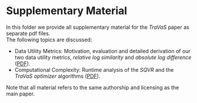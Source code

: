 # Supplementary Material

In this folder we provide all supplementary material for the *TraVaS* paper as separate pdf files.  
The following topics are discussed:

* Data Utility Metrics: Motivation, evaluation and detailed derivation of our two data utility metrics, *relative log similarity* and *absolute log difference* ([PDF](metrics.pdf)).
* Computational Complexity: Runtime analysis of the *SQVR* and the *TraVaS optimizer* algorithms ([PDF](complexity.pdf)).

Note that all material refers to the same authorship and licensing as the main paper.